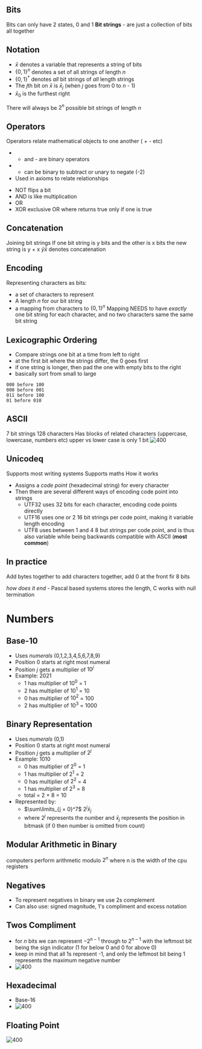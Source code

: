 
## Bits
Bits can only have 2 states, 0 and 1
**Bit strings** - are just a collection of bits all together

## Notation
- $\bar{x}$ denotes a variable that represents a string of bits
- $\{0, 1\}^n$ denotes a set of all strings of length $n$ 
- $\{0, 1\}^*$ denotes *all* bit strings of *all* length strings
- The $j$th bit on $\bar{x}$ is $\bar{x}_j$ (when $j$ goes from 0 to *n* - 1) 
- $\bar{x}_0$ is the furthest right

 There will always be $2^n$ possible bit strings of length $n$

## Operators
Operators relate mathematical objects to one another ( + - etc)
+ + and - are binary operators
+ - can be binary to subtract or unary to negate (-2)
+ Used in axioms to relate relationships

- NOT flips a bit
- AND is like multiplication
- OR
- XOR exclusive OR where returns true only if one is true
## Concatenation
Joining bit strings
If one bit string is y bits and the other is x bits the new string is y + x
$\bar{y}\bar{x}$ denotes concatenation

## Encoding
Representing characters as bits:
- a set of characters to represent
- A length $n$ for our bit string
- a mapping from characters to $\{0, 1\}^n$
Mapping NEEDS to have *exactly* one bit string for each character, and no two characters same the same bit string

## Lexicographic Ordering
- Compare strings one bit at a time from left to right
- at the first bit where the strings differ, the 0 goes first
- if one string is longer, then pad the one with empty bits to the right
- basically sort from small to large

```
000 before 100
000 before 001
011 before 100
01 before 010
```

## ASCII
7 bit strings
128 characters
Has blocks of related characters (uppercase, lowercase, numbers etc)
upper vs lower case is only 1 bit
![400](Pasted%20image%2020240308145202.png)
## Unicodeq
Supports most writing systems 
Supports maths
How it works
- Assigns a *code point* (hexadecimal string) for every character 
- Then there are several different ways of encoding code point into strings
	- UTF32 uses 32 bits for each character, encoding code points directly
	- UTF16 uses one or 2 16 bit strings per code point, making it variable length encoding
	- UTF8 uses between 1 and 4 8 but strings per code point, and is thus also variable while being backwards compatible with ASCII (**most common**)


## In practice
Add bytes together to add characters together, add 0 at the front fir 8 bits

*how does it end* - Pascal  based systems stores the length, C works with null termination

# Numbers

## Base-10
+ Uses *numerals* (0,1,2,3,4,5,6,7,8,9)
+ Position 0 starts at right most numeral
+ Position *j* gets a multiplier of $10^j$
+ Example: 2021
	+ 1 has multiplier of $10^0$ = 1
	+ 2 has multiplier of $10^1$ = 10
	+ 0 has multiplier of $10^2$ = 100
	+ 2 has multiplier of $10^3$ = 1000

## Binary Representation
+ Uses *numerals* (0,1)
+ Position 0 starts at right most numeral
+ Position *j* gets a multiplier of $2^j$
+ Example: 1010
	+ 0 has multiplier of $2^0$ = 1
	+ 1 has multiplier of $2^1$ = 2
	+ 0 has multiplier of $2^2$ = 4
	+ 1 has multiplier of $2^3$ = 8
	+ total = 2 + 8 = 10
+ Represented by:
	+ $\sum\limits_{j = 0}^7$ $2^j\bar{x}_j$
	+ where $2^j$ represents the number and $\bar{x}_j$ represents the position in bitmask (if 0 then number is omitted from count)

## Modular Arithmetic in Binary
computers perform arithmetic modulo $2^n$ where n is the width of the cpu registers

## Negatives 
+ To represent negatives in binary we use 2s complement 
+ Can also use: signed magnitude, 1's compliment and excess notation

## Twos Compliment
+ for *n* bits we can represent $-2^{n-1}$ through to $2^{n-1}$ with the leftmost bit being the sign indicator (1 for below 0 and 0 for above 0)
+ keep in mind that all 1s represent -1, and only the leftmost bit being 1 represents the maximum negative number
+ ![400](Pasted%20image%2020240305233817.png)


## Hexadecimal
- Base-16
- ![400](Pasted%20image%2020240305233950.png)

## Floating Point
![400](Pasted%20image%2020240305235103.png)

